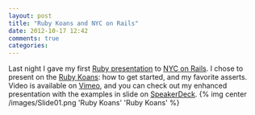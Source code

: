 ```yaml
---
layout: post
title: "Ruby Koans and NYC on Rails"
date: 2012-10-17 12:42
comments: true
categories: 
---
```

Last night I gave my first [Ruby presentation](http://vimeo.com/51753999) to [NYC on Rails](http://www.meetup.com/nyc-on-rails/).  I chose to present on the [Ruby Koans](http://cjbrock.github.com/blog/2012/10/10/5-easy-steps-to-getting-started-with-ruby-koans/): how to get started, and my favorite asserts. Video is available on [Vimeo](http://vimeo.com/51753999), and you can check out my enhanced presentation with the examples in slide on [SpeakerDeck](https://speakerdeck.com/u/cjbrock/p/getting-started-with-ruby-koans).
{% img center /images/Slide01.png 'Ruby Koans' 'Ruby Koans' %}